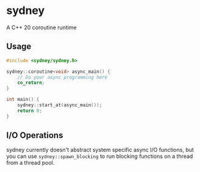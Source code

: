 # sydney

A C++ 20 coroutine runtime

## Usage

```cpp
#include <sydney/sydney.h>

sydney::coroutine<void> async_main() {
    // Do your async programming here
    co_return;
}

int main() {
    sydney::start_at(async_main());
    return 0;
}
```

## I/O Operations

sydney currently doesn't abstract system specific async I/O functions, but you can use `sydney::spawn_blocking` to run
blocking functions on a thread from a thread pool.
